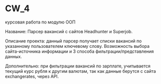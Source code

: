 # CW_4
курсовая работа по модулю ООП

Название: Парсер вакансий с сайтов Headhunter и Superjob.

Описание проекта: данный парсер получает списки вакансий по указанному пользователем ключевому слову. Возможность выбора сайта-источника информации и 3 способа фильтрации/представления данных.

Дополнительно: при фильтрации вакансий по зарплате, учитывается текущий курс рубля к другим валютам, так как данные берутся с сайта exchangerates, через API.
